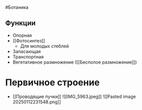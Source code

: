 #Ботаника 
## Функции
- Опорная
- [[Фотосинтез]]
	- Для молодых стеблей
- Запасающая 
- Транспортная
- Вегетативное размножение ([[Бесполое размножение]])
# Первичное строение 
- [[Проводящие пучки]]
![[IMG_5963.jpeg]]
![[Pasted image 20250112231548.png]]